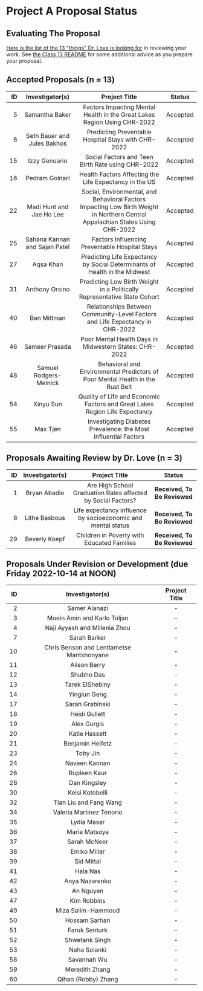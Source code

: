 # Project A Proposal Status

## Evaluating The Proposal

[Here is the list of the 13 "things" Dr. Love is looking for](https://thomaselove.github.io/431-projectA-2022/proposal.html#grading-the-proposal-13-things-were-looking-for) in reviewing your work. See [the Class 13 README](https://github.com/THOMASELOVE/431-classes-2022/blob/main/class13/README.md) for some additional advice as you prepare your proposal.

## Accepted Proposals (n = 13)

| ID | Investigator(s) | Project Title | Status |
| --: | :-------------: | :--------------------------: | :-------: |
| 5 | Samantha Baker | Factors Impacting Mental Health in the Great Lakes Region Using CHR-2022 | Accepted
| 6 | Seth Bauer and Jules Bakhos	| Predicting Preventable Hospital Stays with CHR-2022 | Accepted
| 15 | Izzy Genuario	| Social Factors and Teen Birth Rate using CHR-2022 | Accepted
| 16 | Pedram Golnari | Health Factors Affecting the Life Expectancy in the US | Accepted
| 22 | Madi Hunt and Jae Ho Lee | Social, Environmental, and Behavioral Factors Impacting Low Birth Weight in Northern Central Appalachian States Using CHR-2022 | Accepted
| 25 | Sahana Kannan and Sajan Patel |	Factors Influencing Preventable Hospital Stays | Accepted
| 27 | Aqsa Khan	| Predicting Life Expectancy by Social Determinants of Health in the Midwest | Accepted
| 31 | Anthony Orsino | Predicting Low Birth Weight in a Politically Representative State Cohort | Accepted
| 40 | Ben Mittman | Relationships Between Community-Level Factors and Life Expectancy in CHR-2022 | Accepted
| 46 | Sameer Prasada |	Poor Mental Health Days in Midwestern States: CHR-2022 | Accepted
| 48 | Samuel Rodgers-Melnick | Behavioral and Environmental Predictors of Poor Mental Health in the Rust Belt | Accepted
| 54 | Xinyu Sun | Quality of Life and Economic Factors and Great Lakes Region Life Expectancy | Accepted
| 55 | Max Tjen | Investigating Diabetes Prevalence: the Most Influential Factors | Accepted

## Proposals Awaiting Review by Dr. Love (n = 3)

| ID | Investigator(s) | Project Title | Status |
| --: | :-------------: | :--------------------------: | :-------: |
| 1 | Bryan Abadie | Are High School Graduation Rates affected by Social Factors? | **Received, To Be Reviewed**
| 8 | Lithe Basbous | Life expectancy influence by socioeconomic and mental status | **Received, To Be Reviewed**
| 29 | Beverly Koepf | Children in Poverty with Educated Families | **Received, To Be Reviewed**

## Proposals Under Revision or Development (due Friday 2022-10-14 at NOON)

| ID | Investigator(s) | Project Title 
| --: | :-------------: | :--------------------------: | 
| 2 | Samer Alanazi | - | 
| 3 | Moein Amin and Karlo Toljan | - |
| 4	| Naji Ayyash and Millenia Zhou | - | 
| 7 | Sarah Barker | - | 
| 10 | Chris Benson and Lentlametse Mantshonyane | - | 
| 11 | Alison Berry | - | 
| 12 | Shubho Das | - |
| 13 | Tarek ElShebiny | - |
| 14 | Yinglun Geng | - |
| 17 | Sarah Grabinski | - |
| 18 | Heidi Gullett | - |
| 19 | Alex Gurgis | - | 
| 20 | Katie Hassett | - | 
| 21 | Benjamin Heifetz | - | 
| 23 | Toby Jin | - |
| 24 |	Naveen Kannan | - | 
| 26 | Rupleen Kaur | - |
| 28 | Dan Kingsley | - |
| 30 | Keisi Kotobelli | - |
| 32 | Tian Liu and Fang Wang | - | 
| 34 | Valeria Martinez Tenorio | - | 
| 35 | Lydia Masar | - | 
| 36 | Marie Matsoya | - |
| 37 | Sarah McNeer | - | 
| 38 | Emiko Miller | - |
| 39 | Sid Mittal | - |
| 41 | Hala Nas | - | 
| 42 | Anya Nazarenko | - |
| 43 | An Nguyen | - | 
| 47 | Kim Robbins | - |
| 49 | Miza Salim-Hammoud | - |
| 50 | Hossam Sarhan | - |
| 51 | Faruk Senturk | - | 
| 52 | Shwetank Singh | - | 
| 53 | Neha Solanki | - | 
| 58 | Savannah Wu | - |
| 59 | Meredith Zhang | - | 
| 60 | Qihao (Robby) Zhang | - |

